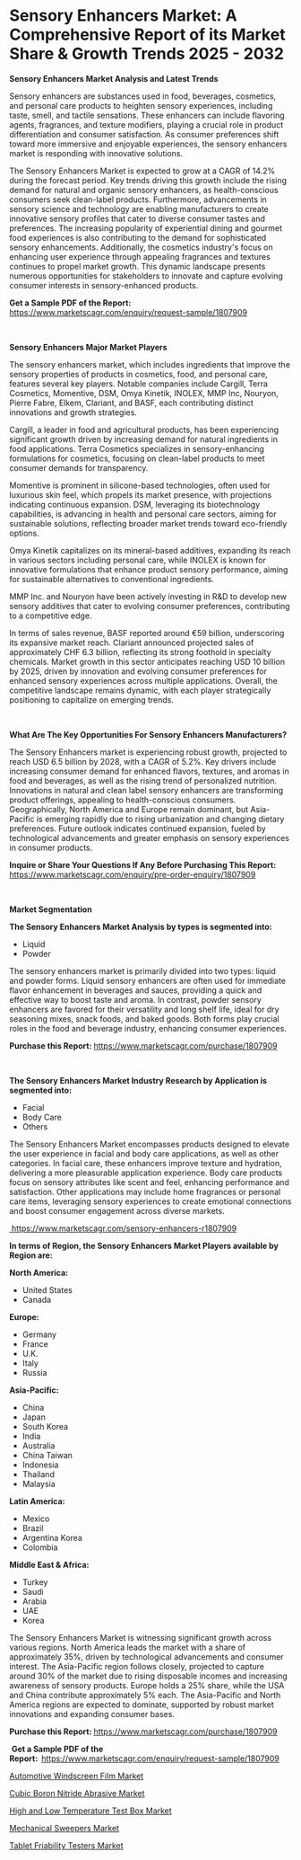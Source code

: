 <p><h1>Sensory Enhancers Market: A Comprehensive Report of its Market Share & Growth Trends 2025 - 2032</h1></p><p><strong>Sensory Enhancers Market Analysis and Latest Trends</strong></p>
<p><p>Sensory enhancers are substances used in food, beverages, cosmetics, and personal care products to heighten sensory experiences, including taste, smell, and tactile sensations. These enhancers can include flavoring agents, fragrances, and texture modifiers, playing a crucial role in product differentiation and consumer satisfaction. As consumer preferences shift toward more immersive and enjoyable experiences, the sensory enhancers market is responding with innovative solutions.</p><p>The Sensory Enhancers Market is expected to grow at a CAGR of 14.2% during the forecast period. Key trends driving this growth include the rising demand for natural and organic sensory enhancers, as health-conscious consumers seek clean-label products. Furthermore, advancements in sensory science and technology are enabling manufacturers to create innovative sensory profiles that cater to diverse consumer tastes and preferences. The increasing popularity of experiential dining and gourmet food experiences is also contributing to the demand for sophisticated sensory enhancements. Additionally, the cosmetics industry's focus on enhancing user experience through appealing fragrances and textures continues to propel market growth. This dynamic landscape presents numerous opportunities for stakeholders to innovate and capture evolving consumer interests in sensory-enhanced products.</p></p>
<p><strong>Get a Sample PDF of the Report:&nbsp;</strong> <a href="https://www.marketscagr.com/enquiry/request-sample/1807909?utm_campaign=1905&utm_medium=2&utm_source=Github&utm_content=ia&utm_term=30012025&utm_id=sensory-enhancers">https://www.marketscagr.com/enquiry/request-sample/1807909</a></p>
<p>&nbsp;</p>
<p><strong>Sensory Enhancers Major Market Players</strong></p>
<p><p>The sensory enhancers market, which includes ingredients that improve the sensory properties of products in cosmetics, food, and personal care, features several key players. Notable companies include Cargill, Terra Cosmetics, Momentive, DSM, Omya Kinetik, INOLEX, MMP Inc, Nouryon, Pierre Fabre, Elkem, Clariant, and BASF, each contributing distinct innovations and growth strategies.</p><p>Cargill, a leader in food and agricultural products, has been experiencing significant growth driven by increasing demand for natural ingredients in food applications. Terra Cosmetics specializes in sensory-enhancing formulations for cosmetics, focusing on clean-label products to meet consumer demands for transparency.</p><p>Momentive is prominent in silicone-based technologies, often used for luxurious skin feel, which propels its market presence, with projections indicating continuous expansion. DSM, leveraging its biotechnology capabilities, is advancing in health and personal care sectors, aiming for sustainable solutions, reflecting broader market trends toward eco-friendly options.</p><p>Omya Kinetik capitalizes on its mineral-based additives, expanding its reach in various sectors including personal care, while INOLEX is known for innovative formulations that enhance product sensory performance, aiming for sustainable alternatives to conventional ingredients.</p><p>MMP Inc. and Nouryon have been actively investing in R&D to develop new sensory additives that cater to evolving consumer preferences, contributing to a competitive edge.</p><p>In terms of sales revenue, BASF reported around €59 billion, underscoring its expansive market reach. Clariant announced projected sales of approximately CHF 6.3 billion, reflecting its strong foothold in specialty chemicals. Market growth in this sector anticipates reaching USD 10 billion by 2025, driven by innovation and evolving consumer preferences for enhanced sensory experiences across multiple applications. Overall, the competitive landscape remains dynamic, with each player strategically positioning to capitalize on emerging trends.</p></p>
<p>&nbsp;</p>
<p><strong>What Are The Key Opportunities For Sensory Enhancers Manufacturers?</strong></p>
<p><p>The Sensory Enhancers market is experiencing robust growth, projected to reach USD 6.5 billion by 2028, with a CAGR of 5.2%. Key drivers include increasing consumer demand for enhanced flavors, textures, and aromas in food and beverages, as well as the rising trend of personalized nutrition. Innovations in natural and clean label sensory enhancers are transforming product offerings, appealing to health-conscious consumers. Geographically, North America and Europe remain dominant, but Asia-Pacific is emerging rapidly due to rising urbanization and changing dietary preferences. Future outlook indicates continued expansion, fueled by technological advancements and greater emphasis on sensory experiences in consumer products.</p></p>
<p><strong>Inquire or Share Your Questions If Any Before Purchasing This Report:</strong> <a href="https://www.marketscagr.com/enquiry/pre-order-enquiry/1807909?utm_campaign=1905&utm_medium=2&utm_source=Github&utm_content=ia&utm_term=30012025&utm_id=sensory-enhancers">https://www.marketscagr.com/enquiry/pre-order-enquiry/1807909</a></p>
<p>&nbsp;</p>
<p><strong>Market Segmentation</strong></p>
<p><strong>The Sensory Enhancers Market Analysis by types is segmented into:</strong></p>
<p><ul><li>Liquid</li><li>Powder</li></ul></p>
<p><p>The sensory enhancers market is primarily divided into two types: liquid and powder forms. Liquid sensory enhancers are often used for immediate flavor enhancement in beverages and sauces, providing a quick and effective way to boost taste and aroma. In contrast, powder sensory enhancers are favored for their versatility and long shelf life, ideal for dry seasoning mixes, snack foods, and baked goods. Both forms play crucial roles in the food and beverage industry, enhancing consumer experiences.</p></p>
<p><strong>Purchase this Report:&nbsp;</strong><a href="https://www.marketscagr.com/purchase/1807909?utm_campaign=1905&utm_medium=2&utm_source=Github&utm_content=ia&utm_term=30012025&utm_id=sensory-enhancers">https://www.marketscagr.com/purchase/1807909</a></p>
<p>&nbsp;</p>
<p><strong>The Sensory Enhancers Market Industry Research by Application is segmented into:</strong></p>
<p><ul><li>Facial</li><li>Body Care</li><li>Others</li></ul></p>
<p><p>The Sensory Enhancers Market encompasses products designed to elevate the user experience in facial and body care applications, as well as other categories. In facial care, these enhancers improve texture and hydration, delivering a more pleasurable application experience. Body care products focus on sensory attributes like scent and feel, enhancing performance and satisfaction. Other applications may include home fragrances or personal care items, leveraging sensory experiences to create emotional connections and boost consumer engagement across diverse markets.</p></p>
<p><a href="https://www.marketscagr.com/sensory-enhancers-r1807909?utm_campaign=1905&utm_medium=2&utm_source=Github&utm_content=ia&utm_term=30012025&utm_id=sensory-enhancers">&nbsp;https://www.marketscagr.com/sensory-enhancers-r1807909</a></p>
<p><strong>In terms of Region, the Sensory Enhancers Market Players available by Region are:</strong></p>
<p>
    <p> <strong> North America: </strong>
        <ul>
            <li>United States</li>
            <li>Canada</li>
        </ul>
        </p> 
    <p> <strong> Europe: </strong>
        <ul>
            <li>Germany</li>
            <li>France</li>
            <li>U.K.</li>
            <li>Italy</li>
            <li>Russia</li>
        </ul>
        </p> 
    <p> <strong> Asia-Pacific: </strong>
        <ul>
            <li>China</li>
            <li>Japan</li>
            <li>South Korea</li>
            <li>India</li>
            <li>Australia</li>
            <li>China Taiwan</li>
            <li>Indonesia</li>
            <li>Thailand</li>
            <li>Malaysia</li>
        </ul>
        </p> 
    <p> <strong> Latin America: </strong>
        <ul>
            <li>Mexico</li>
            <li>Brazil</li>
            <li>Argentina Korea</li>
            <li>Colombia</li>
        </ul>
        </p> 
    <p> <strong> Middle East & Africa: </strong>
        <ul>
            <li>Turkey</li>
            <li>Saudi</li>
            <li>Arabia</li>
            <li>UAE</li>
            <li>Korea</li>
        </ul>
    </p>
    </p>
<p><p>The Sensory Enhancers Market is witnessing significant growth across various regions. North America leads the market with a share of approximately 35%, driven by technological advancements and consumer interest. The Asia-Pacific region follows closely, projected to capture around 30% of the market due to rising disposable incomes and increasing awareness of sensory products. Europe holds a 25% share, while the USA and China contribute approximately 5% each. The Asia-Pacific and North America regions are expected to dominate, supported by robust market innovations and expanding consumer bases.</p></p>
<p><strong>Purchase this Report: </strong><a href="https://www.marketscagr.com/purchase/1807909?utm_campaign=1905&utm_medium=2&utm_source=Github&utm_content=ia&utm_term=30012025&utm_id=sensory-enhancers">https://www.marketscagr.com/purchase/1807909</a></p>
<p>&nbsp;<strong>Get a Sample PDF of the Report:&nbsp;&nbsp;</strong><a href="https://www.marketscagr.com/enquiry/request-sample/1807909?utm_campaign=1905&utm_medium=2&utm_source=Github&utm_content=ia&utm_term=30012025&utm_id=sensory-enhancers">https://www.marketscagr.com/enquiry/request-sample/1807909</a></p>
<p><strong></strong></p>
<p><p><a href="https://www.linkedin.com/pulse/automotive-windscreen-film-market-demand-forecast-69-cagr-growth-vj3pe?utm_campaign=1905&utm_medium=2&utm_source=Github&utm_content=ia&utm_term=30012025&utm_id=sensory-enhancers">Automotive Windscreen Film Market</a></p><p><a href="https://www.linkedin.com/pulse/cubic-boron-nitride-abrasive-market-size-overview-growth-analysis-z4hse?utm_campaign=1905&utm_medium=2&utm_source=Github&utm_content=ia&utm_term=30012025&utm_id=sensory-enhancers">Cubic Boron Nitride Abrasive Market</a></p><p><a href="https://www.linkedin.com/pulse/key-trends-driving-high-low-temperature-test-box-market-growth-ihcje?utm_campaign=1905&utm_medium=2&utm_source=Github&utm_content=ia&utm_term=30012025&utm_id=sensory-enhancers">High and Low Temperature Test Box Market</a></p><p><a href="https://www.linkedin.com/pulse/revenue-analysis-mechanical-sweepers-market-projected-115-cagr-anvde?utm_campaign=1905&utm_medium=2&utm_source=Github&utm_content=ia&utm_term=30012025&utm_id=sensory-enhancers">Mechanical Sweepers Market</a></p><p><a href="https://www.linkedin.com/pulse/deep-dive-tablet-friability-testers-market-future-growth-122-o27se?utm_campaign=1905&utm_medium=2&utm_source=Github&utm_content=ia&utm_term=30012025&utm_id=sensory-enhancers">Tablet Friability Testers Market</a></p></p>